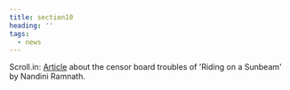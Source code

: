 ```yaml
---
title: section10
heading: ''
tags:
  - news
---
```

Scroll.in: [Article](https://scroll.in/reel/808715/censor-board-finally-clears-a-documentary-featuring-captive-animals-cutting-out-the-animals) about the censor board troubles of 'Riding on a Sunbeam' by Nandini Ramnath.
